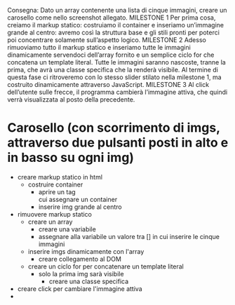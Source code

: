 Consegna:
Dato un array contenente una lista di cinque immagini, creare un carosello come nello screenshot allegato.
MILESTONE 1
Per prima cosa, creiamo il markup statico: costruiamo il container e inseriamo un’immagine grande al centro: avremo così la struttura base e gli stili pronti per poterci poi concentrare solamente sull’aspetto logico.
MILESTONE 2
Adesso rimuoviamo tutto il markup statico e inseriamo tutte le immagini dinamicamente servendoci dell’array fornito e un semplice ciclo for che concatena un template literal.
Tutte le immagini saranno nascoste, tranne la prima, che avrà una classe specifica che la renderà visibile.
Al termine di questa fase ci ritroveremo con lo stesso slider stilato nella milestone 1, ma costruito dinamicamente attraverso JavaScript.
MILESTONE 3
Al click dell’utente sulle frecce, il programma cambierà l’immagine attiva, che quindi verrà visualizzata al posto della precedente.


# Carosello (con scorrimento di imgs, attraverso due pulsanti posti in alto e in basso su ogni img)

- creare markup statico in html
    - costruire container
        - aprire un tag <div> cui assegnare un container
        - inserire img grande al centro
- rimuovere markup statico
    - creare un array
        - creare una variabile
        - assegnare alla variabile un valore tra [] in cui inserire le cinque immagini
    - inserire imgs dinamicamente con l'array
        - creare collegamento al DOM
    - creare un ciclo for per concatenare un template literal
        - solo la prima img sarà visibile
            - creare una classe specifica
- creare click per cambiare l'immagine attiva
- 